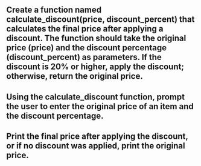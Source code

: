 
## Create a function named calculate_discount(price, discount_percent) that calculates the final price after applying a discount. The function should take the original price (price) and the discount percentage (discount_percent) as parameters. If the discount is 20% or higher, apply the discount; otherwise, return the original price.
## Using the calculate_discount function, prompt the user to enter the original price of an item and the discount percentage. 
## Print the final price after applying the discount, or if no discount was applied, print the original price.
